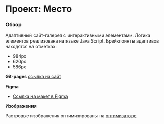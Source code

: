 # Проект: Место

### Обзор

Адаптивный сайт-галерея с интерактивными элементами. Логика элементов реализована на языке Java Script.
Брейкпоинты адаптивов находятся на отметках:
* 984px
* 620px
* 586px

**Git-pages**
[ссылка на сайт](https://photokub.github.io/mesto/)

**Figma**

* [Ссылка на макет в Figma](https://www.figma.com/file/2cn9N9jSkmxD84oJik7xL7/JavaScript.-Sprint-4?node-id=0%3A1)

**Изображения**

Растровые изображения оптимизированы на [оптимизаторе](https://tinypng.com/)
